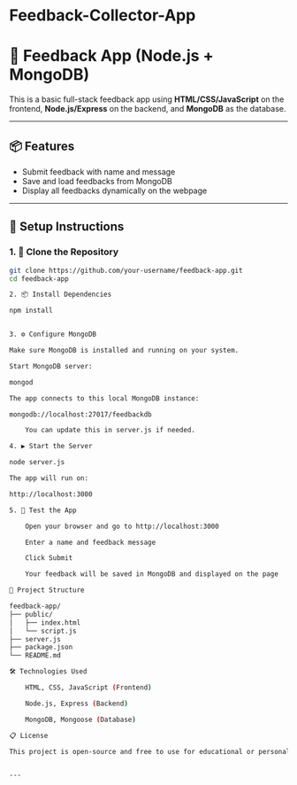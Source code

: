 # Feedback-Collector-App
# 📝 Feedback App (Node.js + MongoDB)

This is a basic full-stack feedback app using **HTML/CSS/JavaScript** on the frontend, **Node.js/Express** on the backend, and **MongoDB** as the database.

---

## 📦 Features

- Submit feedback with name and message
- Save and load feedbacks from MongoDB
- Display all feedbacks dynamically on the webpage

---

## 🚀 Setup Instructions

### 1. 📁 Clone the Repository

```bash
git clone https://github.com/your-username/feedback-app.git
cd feedback-app

2. 📦 Install Dependencies

npm install


3. ⚙️ Configure MongoDB

Make sure MongoDB is installed and running on your system.

Start MongoDB server:

mongod

The app connects to this local MongoDB instance:

mongodb://localhost:27017/feedbackdb

    You can update this in server.js if needed.

4. ▶️ Start the Server

node server.js

The app will run on:

http://localhost:3000

5. 🧪 Test the App

    Open your browser and go to http://localhost:3000

    Enter a name and feedback message

    Click Submit

    Your feedback will be saved in MongoDB and displayed on the page

📂 Project Structure

feedback-app/
├── public/
│   ├── index.html
│   └── script.js
├── server.js
├── package.json
└── README.md

🛠️ Technologies Used

    HTML, CSS, JavaScript (Frontend)

    Node.js, Express (Backend)

    MongoDB, Mongoose (Database)

📋 License

This project is open-source and free to use for educational or personal use.


---
